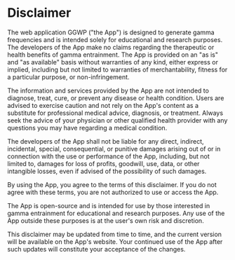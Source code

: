 # Disclaimer

The web application GGWP ("the App") is designed to generate gamma frequencies and is intended solely for educational and research purposes. The developers of the App make no claims regarding the therapeutic or health benefits of gamma entrainment. The App is provided on an "as is" and "as available" basis without warranties of any kind, either express or implied, including but not limited to warranties of merchantability, fitness for a particular purpose, or non-infringement.

The information and services provided by the App are not intended to diagnose, treat, cure, or prevent any disease or health condition. Users are advised to exercise caution and not rely on the App's content as a substitute for professional medical advice, diagnosis, or treatment. Always seek the advice of your physician or other qualified health provider with any questions you may have regarding a medical condition.

The developers of the App shall not be liable for any direct, indirect, incidental, special, consequential, or punitive damages arising out of or in connection with the use or performance of the App, including, but not limited to, damages for loss of profits, goodwill, use, data, or other intangible losses, even if advised of the possibility of such damages.

By using the App, you agree to the terms of this disclaimer. If you do not agree with these terms, you are not authorized to use or access the App.

The App is open-source and is intended for use by those interested in gamma entrainment for educational and research purposes. Any use of the App outside these purposes is at the user's own risk and discretion.

This disclaimer may be updated from time to time, and the current version will be available on the App's website. Your continued use of the App after such updates will constitute your acceptance of the changes.
